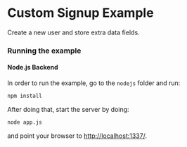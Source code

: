 # Custom Signup Example

Create a new user and store extra data fields.

### Running the example
#### Node.js Backend
In order to run the example, go to the `nodejs` folder and run:
```sh
npm install
```
After doing that, start the server by doing:
```sh
node app.js
```

and point your browser to [http://localhost:1337/](http://localhost:1337).
